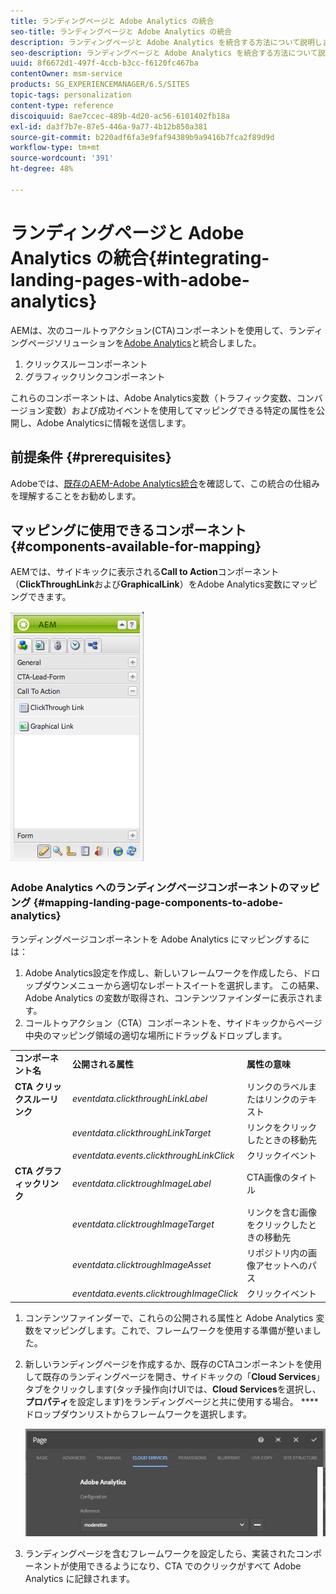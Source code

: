 ```yaml
---
title: ランディングページと Adobe Analytics の統合
seo-title: ランディングページと Adobe Analytics の統合
description: ランディングページと Adobe Analytics を統合する方法について説明します。
seo-description: ランディングページと Adobe Analytics を統合する方法について説明します。
uuid: 8f6672d1-497f-4ccb-b3cc-f6120fc467ba
contentOwner: msm-service
products: SG_EXPERIENCEMANAGER/6.5/SITES
topic-tags: personalization
content-type: reference
discoiquuid: 8ae7ccec-489b-4d20-ac56-6101402fb18a
exl-id: da3f7b7e-87e5-446a-9a77-4b12b850a381
source-git-commit: b220adf6fa3e9faf94389b9a9416b7fca2f89d9d
workflow-type: tm+mt
source-wordcount: '391'
ht-degree: 48%

---
```


# ランディングページと Adobe Analytics の統合{#integrating-landing-pages-with-adobe-analytics}

AEMは、次のコールトゥアクション(CTA)コンポーネントを使用して、ランディングページソリューションを[Adobe Analytics](https://www.omniture.com/en/products/analytics/sitecatalyst)と統合しました。

1. クリックスルーコンポーネント
1. グラフィックリンクコンポーネント

これらのコンポーネントは、Adobe Analytics変数（トラフィック変数、コンバージョン変数）および成功イベントを使用してマッピングできる特定の属性を公開し、Adobe Analyticsに情報を送信します。

## 前提条件 {#prerequisites}

Adobeでは、[既存のAEM-Adobe Analytics統合](/help/sites-administering/adobeanalytics.md)を確認して、この統合の仕組みを理解することをお勧めします。

## マッピングに使用できるコンポーネント {#components-available-for-mapping}

AEMでは、サイドキックに表示される&#x200B;**Call to Action**&#x200B;コンポーネント（**ClickThroughLink**&#x200B;および&#x200B;**GraphicalLink**）をAdobe Analytics変数にマッピングできます。

![chlimage_1-21](assets/chlimage_1-21a.jpeg)

### Adobe Analytics へのランディングページコンポーネントのマッピング {#mapping-landing-page-components-to-adobe-analytics}

ランディングページコンポーネントを Adobe Analytics にマッピングするには：

1. Adobe Analytics設定を作成し、新しいフレームワークを作成したら、ドロップダウンメニューから適切なレポートスイートを選択します。 この結果、Adobe Analytics の変数が取得され、コンテンツファインダーに表示されます。
1. コールトゥアクション（CTA）コンポーネントを、サイドキックからページ中央のマッピング領域の適切な場所にドラッグ＆ドロップします。

<table>
 <tbody>
  <tr>
   <td><strong>コンポーネント名</strong></td>
   <td><strong>公開される属性</strong></td>
   <td><strong>属性の意味</strong></td>
  </tr>
  <tr>
   <td><strong>CTA クリックスルーリンク</strong></td>
   <td><i>eventdata.clickthroughLinkLabel</i> <br /> </td>
   <td>リンクのラベルまたはリンクのテキスト </td>
  </tr>
  <tr>
   <td><br type="_moz" /> </td>
   <td><i>eventdata.clickthroughLinkTarget</i> <br /> </td>
   <td>リンクをクリックしたときの移動先 </td>
  </tr>
  <tr>
   <td><br type="_moz" /> </td>
   <td><i>eventdata.events.clickthroughLinkClick</i> <br /> </td>
   <td>クリックイベント </td>
  </tr>
  <tr>
   <td><strong>CTA グラフィックリンク</strong></td>
   <td><i>eventdata.clicktroughImageLabel</i> <br /> </td>
   <td>CTA画像のタイトル </td>
  </tr>
  <tr>
   <td><br type="_moz" /> </td>
   <td><i>eventdata.clicktroughImageTarget</i> <br /> </td>
   <td>リンクを含む画像をクリックしたときの移動先</td>
  </tr>
  <tr>
   <td><br type="_moz" /> </td>
   <td><i>eventdata.clicktroughImageAsset</i> <br /> </td>
   <td>リポジトリ内の画像アセットへのパス </td>
  </tr>
  <tr>
   <td><br type="_moz" /> </td>
   <td><i>eventdata.events.clicktroughImageClick</i> <br /> </td>
   <td>クリックイベント</td>
  </tr>
 </tbody>
</table>

1. コンテンツファインダーで、これらの公開される属性と Adobe Analytics 変数をマッピングします。これで、フレームワークを使用する準備が整いました。
1. 新しいランディングページを作成するか、既存のCTAコンポーネントを使用して既存のランディングページを開き、サイドキックの「**Cloud Services**」タブをクリックします(タッチ操作向けUIでは、**Cloud Services**&#x200B;を選択し、**プロパティ**&#x200B;を設定します)をランディングページと共に使用する場合。 ****&#x200B;ドロップダウンリストからフレームワークを選択します。

   ![chlimage_1-25](assets/chlimage_1-25a.png)

1. ランディングページを含むフレームワークを設定したら、実装されたコンポーネントが使用できるようになり、CTA でのクリックがすべて Adobe Analytics に記録されます。
